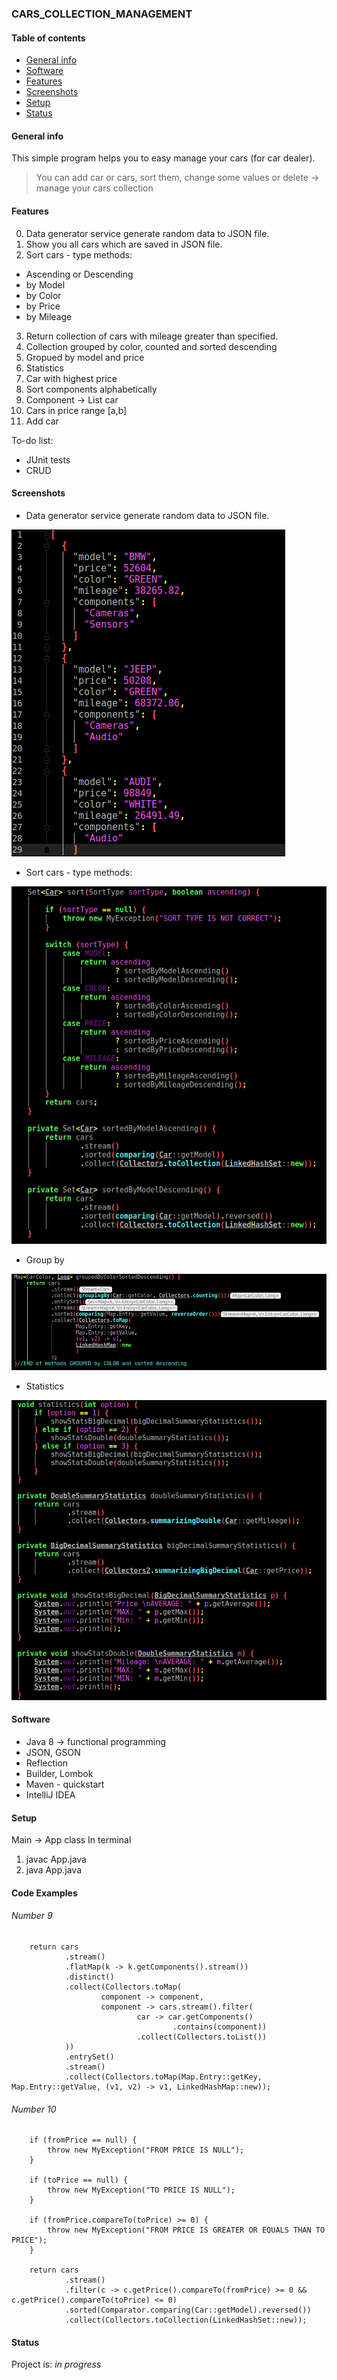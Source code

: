 ### CARS_COLLECTION_MANAGEMENT

#### Table of contents
* [General info](#general-info)
* [Software](#software)
* [Features](#features)
* [Screenshots](#screenshots)
* [Setup](#setup)
* [Status](#status)

#### General info
This simple program helps you to easy manage your cars (for car dealer).
> You can add car or cars, sort them, change some values or delete -> manage your cars collection

#### Features
0. Data generator service generate random data to JSON file.
1. Show you all cars which are saved in JSON file.
2. Sort cars - type methods:
* Ascending or Descending
* by Model
* by Color
* by Price
* by Mileage
3. Return collection of cars with mileage greater than specified.
4. Collection grouped by color, counted and sorted descending
5. Gropued by model and price
6. Statistics
7. Car with highest price
8. Sort components alphabetically
9. Component -> List car
10. Cars in price range [a,b]
11. Add car

To-do list:
* JUnit tests
* CRUD

#### Screenshots
* Data generator service generate random data to JSON file.

![Json Example](./img/jsonExample.png)

* Sort cars - type methods:

![Sort Example](./img/sortExample.png)

* Group by

![Gropued Example](./img/colorExample.png)

* Statistics

![Statistics Example](./img/statisticsExample.png)

#### Software
* Java 8 -> functional programming
* JSON, GSON
* Reflection
* Builder, Lombok
* Maven - quickstart
* IntelliJ IDEA

#### Setup
Main -> App class
In terminal
1. javac App.java
2. java App.java

#### Code Examples
###### Number 9
        return cars
                .stream()
                .flatMap(k -> k.getComponents().stream())
                .distinct()
                .collect(Collectors.toMap(
                        component -> component,
                        component -> cars.stream().filter(
                                car -> car.getComponents()
                                        .contains(component))
                                .collect(Collectors.toList())
                ))
                .entrySet()
                .stream()
                .collect(Collectors.toMap(Map.Entry::getKey, Map.Entry::getValue, (v1, v2) -> v1, LinkedHashMap::new));
 
###### Number 10
        if (fromPrice == null) {
            throw new MyException("FROM PRICE IS NULL");
        }

        if (toPrice == null) {
            throw new MyException("TO PRICE IS NULL");
        }

        if (fromPrice.compareTo(toPrice) >= 0) {
            throw new MyException("FROM PRICE IS GREATER OR EQUALS THAN TO PRICE");
        }

        return cars
                .stream()
                .filter(c -> c.getPrice().compareTo(fromPrice) >= 0 && c.getPrice().compareTo(toPrice) <= 0)
                .sorted(Comparator.comparing(Car::getModel).reversed())
                .collect(Collectors.toCollection(LinkedHashSet::new));

#### Status
Project is: _in progress_
